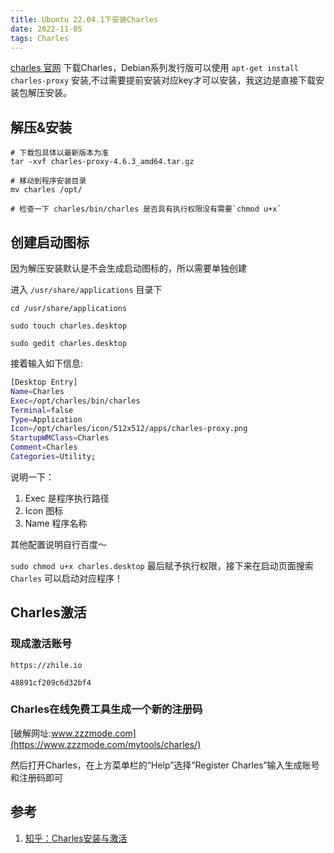 ```yaml
---
title: Ubuntu 22.04.1下安装Charles
date: 2022-11-05
tags: Charles
---
```


[charles 官网](https://www.charlesproxy.com/) 下载Charles，Debian系列发行版可以使用 `apt-get install charles-proxy` 安装,不过需要提前安装对应key才可以安装，我这边是直接下载安装包解压安装。

## 解压&安装

```shell
# 下载包具体以最新版本为准
tar -xvf charles-proxy-4.6.3_amd64.tar.gz

# 移动到程序安装目录
mv charles /opt/

# 检查一下 charles/bin/charles 是否具有执行权限没有需要`chmod u+x`

```
<!--more-->
## 创建启动图标

因为解压安装默认是不会生成启动图标的，所以需要单独创建

进入 `/usr/share/applications` 目录下

```shell
cd /usr/share/applications

sudo touch charles.desktop

sudo gedit charles.desktop

```

接着输入如下信息:

```sh
[Desktop Entry]
Name=Charles
Exec=/opt/charles/bin/charles
Terminal=false
Type=Application
Icon=/opt/charles/icon/512x512/apps/charles-proxy.png
StartupWMClass=Charles
Comment=Charles
Categories=Utility;

```

说明一下：

1. Exec 是程序执行路径
2. Icon 图标
3. Name 程序名称

其他配置说明自行百度～

`sudo chmod u+x charles.desktop` 最后赋予执行权限，接下来在启动页面搜索`Charles` 可以启动对应程序！

## Charles激活

### 现成激活账号

```
https://zhile.io

48891cf209c6d32bf4

```

### Charles在线免费工具生成一个新的注册码

[破解网址:www.zzzmode.com](https://www.zzzmode.com/mytools/charles/)

然后打开Charles，在上方菜单栏的“Help”选择“Register Charles”输入生成账号和注册码即可

## 参考

1. [知乎：Charles安装与激活](https://zhuanlan.zhihu.com/p/537292816)
